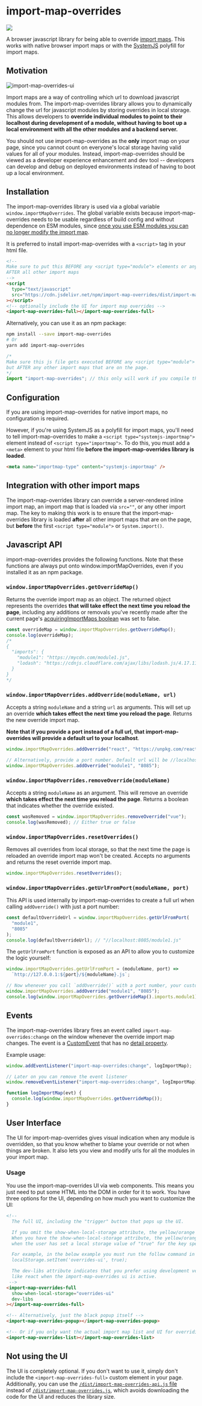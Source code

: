 # import-map-overrides

[![](https://data.jsdelivr.com/v1/package/npm/import-map-overrides/badge)](https://www.jsdelivr.com/package/npm/import-map-overrides)

A browser javascript library for being able to override [import maps](https://github.com/WICG/import-maps). This works
with native browser import maps or with the [SystemJS](https://github.com/systemjs/systemjs) polyfill for import maps.

## Motivation

![import-map-overrides-ui](https://user-images.githubusercontent.com/5524384/60623188-484ede80-9d9f-11e9-9c1c-cb9fb09f8bee.gif)

Import maps are a way of controlling which url to download javascript modules from. The import-map-overrides library allows you
to dynamically change the url for javascript modules by storing overrides in local storage. This allows developers to **override individual modules to point to their localhost during development of a module, without having to boot up a local environment with all the other modules and a backend server.**

You should not use import-map-overrides as the **only** import map on your page, since you cannot count on everyone's local storage having
valid values for all of your modules. Instead, import-map-overrides should be viewed as a developer experience enhancement and dev tool --
developers can develop and debug on deployed environments instead of having to boot up a local environment.

## Installation

The import-map-overrides library is used via a global variable `window.importMapOverrides`. The global variable exists because import-map-overrides needs
to be usable regardless of build config and without dependence on ESM modules, since
[once you use ESM modules you can no longer modify the import map](https://github.com/WICG/import-maps/blob/master/spec.md#acquiring-import-maps).

It is preferred to install import-map-overrides with a `<script>` tag in your html file.

```html
<!--
Make sure to put this BEFORE any <script type="module"> elements or any System.import() calls, but
AFTER all other import maps
-->
<script
  type="text/javascript"
  src="https://cdn.jsdelivr.net/npm/import-map-overrides/dist/import-map-overrides.js"
></script>
<!-- optionally include the UI for import map overrides -->
<import-map-overrides-full></import-map-overrides-full>
```

Alternatively, you can use it as an npm package:

```sh
npm install --save import-map-overrides
# Or
yarn add import-map-overrides
```

```js
/*
Make sure this js file gets executed BEFORE any <script type="module"> elements or any System.import() calls,
but AFTER any other import maps that are on the page.
*/
import "import-map-overrides"; // this only will work if you compile the `import` down to an iife via webpack, rollup, parcel, etc
```

## Configuration

If you are using import-map-overrides for native import maps, no configuration is required.

However, if you're using SystemJS as a polyfill for import maps, you'll need to tell import-map-overrides to make a
`<script type="systemjs-importmap">` element instead of `<script type="importmap">`. To do this, you must add a `<meta>`
element to your html file **before the import-map-overrides library is loaded**.

```html
<meta name="importmap-type" content="systemjs-importmap" />
```

## Integration with other import maps

The import-map-overrides library can override a server-rendered inline import map, an import map that is loaded via `src=""`, or
any other import map. The key to making this work is to ensure that the import-map-overrides library is loaded **after** all other
import maps that are on the page, but **before** the first `<script type="module">` or `System.import()`.

## Javascript API

import-map-overrides provides the following functions. Note that these functions are always put onto window.importMapOverrides, even
if you installed it as an npm package.

### `window.importMapOverrides.getOverrideMap()`

Returns the override import map as an object. The returned object represents the overrides
**that will take effect the next time you reload the page**, including any additions or removals you've recently made after
the current page's [acquiringImportMaps boolean](https://github.com/WICG/import-maps/blob/master/spec.md#acquiring-import-maps) was set to false.

```js
const overrideMap = window.importMapOverrides.getOverrideMap();
console.log(overrideMap);
/*
{
  "imports": {
    "module1": "https://mycdn.com/module1.js",
    "lodash": "https://cdnjs.cloudflare.com/ajax/libs/lodash.js/4.17.11/lodash.core.js"
  }
}
*/
```

### `window.importMapOverrides.addOverride(moduleName, url)`

Accepts a string `moduleName` and a string `url` as arguments. This will set up an override **which takes effect
the next time you reload the page**. Returns the new override import map.

**Note that if you provide a port instead of a full url, that import-map-overrides will provide a default url to your localhost**.

```js
window.importMapOverrides.addOverride("react", "https://unpkg.com/react");

// Alternatively, provide a port number. Default url will be //localhost:8085/module1.js
window.importMapOverrides.addOverride("module1", "8085");
```

### `window.importMapOverrides.removeOverride(moduleName)`

Accepts a string `moduleName` as an argument. This will remove an override **which takes effect the next time you
reload the page**. Returns a boolean that indicates whether the override existed.

```js
const wasRemoved = window.importMapOverrides.removeOverride("vue");
console.log(wasRemoved); // Either true or false
```

### `window.importMapOverrides.resetOverrides()`

Removes all overrides from local storage, so that the next time the page is reloaded an override import map won't be created. Accepts
no arguments and returns the reset override import map.

```js
window.importMapOverrides.resetOverrides();
```

### `window.importMapOverrides.getUrlFromPort(moduleName, port)`

This API is used internally by import-map-overrides to create a full url when calling `addOverride()` with just a
port number:

```js
const defaultOverrideUrl = window.importMapOverrides.getUrlFromPort(
  "module1",
  "8085"
);
console.log(defaultOverrideUrl); // "//localhost:8085/module1.js"
```

The `getUrlFromPort` function is exposed as an API to allow you to customize the logic yourself:

```js
window.importMapOverrides.getUrlFromPort = (moduleName, port) =>
  `http://127.0.0.1:${port}/${moduleName}.js`;

// Now whenever you call `addOverride()` with a port number, your custom logic will be called
window.importMapOverrides.addOverride("module1", "8085");
console.log(window.importMapOverrides.getOverrideMap().imports.module1); // "http://127.0.0.1:8085/module1.js"
```

## Events

The import-map-overrides library fires an event called `import-map-overrides:change` on the window whenever the
override import map changes. The event is a [CustomEvent](https://developer.mozilla.org/en-US/docs/Web/API/CustomEvent)
that has no [detail property](https://developer.mozilla.org/en-US/docs/Web/API/CustomEvent/detail).

Example usage:

```js
window.addEventListener("import-map-overrides:change", logImportMap);

// Later on you can remove the event listener
window.removeEventListener("import-map-overrides:change", logImportMap);

function logImportMap(evt) {
  console.log(window.importMapOverrides.getOverrideMap());
}
```

## User Interface

The UI for import-map-overrides gives visual indication when any module is overridden, so that you know whether to blame your override
or not when things are broken. It also lets you view and modify urls for all the modules in your import map.

### Usage

You use the import-map-overrides UI via web components. This means you just need to put some HTML into the DOM in order for it to work.
You have three options for the UI, depending on how much you want to customize the UI:

```html
<!--
  The full UI, including the "trigger" button that pops up the UI.

  If you omit the show-when-local-storage attribute, the yellow/orange rectangle always shows.
  When you have the show-when-local-storage attribute, the yellow/orange rectangle will only show
  when the user has set a local storage value of "true" for the key specified.

  For example, in the below example you must run the follow command in order to see the full-ui.
  localStorage.setItem('overrides-ui', true);

  The dev-libs attribute indicates that you prefer using development versions of third party libraries
  like react when the import-map-overrides ui is active.
 -->
<import-map-overrides-full
  show-when-local-storage="overrides-ui"
  dev-libs
></import-map-overrides-full>

<!-- Alternatively, just the black popup itself -->
<import-map-overrides-popup></import-map-overrides-popup>

<!-- Or if you only want the actual import map list and UI for overriding -->
<import-map-overrides-list></import-map-overrides-list>
```

## Not using the UI

The UI is completely optional. If you don't want to use it, simply don't include the `<import-map-overrides-full>`
custom element in your page. Additionally, you can use the
[`/dist/import-map-overrides-api.js` file](https://unpkg.com/import-map-overrides/dist/import-map-overrides-api.js)
instead of [`/dist/import-map-overrides.js`](https://unpkg.com/import-map-overrides/dist/import-map-overrides-api.js),
which avoids downloading the code for the UI and reduces the library size.
